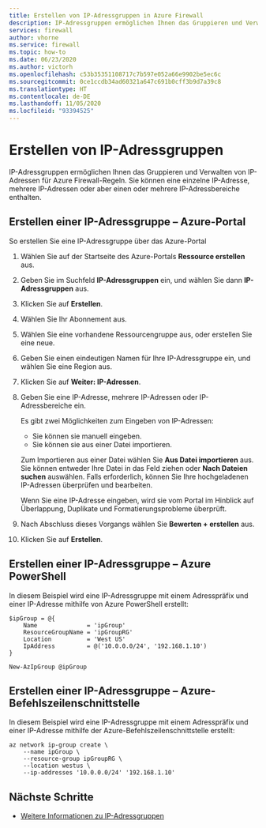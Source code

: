 ```yaml
---
title: Erstellen von IP-Adressgruppen in Azure Firewall
description: IP-Adressgruppen ermöglichen Ihnen das Gruppieren und Verwalten von IP-Adressen für Azure Firewall-Regeln.
services: firewall
author: vhorne
ms.service: firewall
ms.topic: how-to
ms.date: 06/23/2020
ms.author: victorh
ms.openlocfilehash: c53b35351108717c7b597e052a66e9902be5ec6c
ms.sourcegitcommit: 0ce1ccdb34ad60321a647c691b0cff3b9d7a39c8
ms.translationtype: HT
ms.contentlocale: de-DE
ms.lasthandoff: 11/05/2020
ms.locfileid: "93394525"
---
```

# <a name="create-ip-groups"></a>Erstellen von IP-Adressgruppen

IP-Adressgruppen ermöglichen Ihnen das Gruppieren und Verwalten von IP-Adressen für Azure Firewall-Regeln. Sie können eine einzelne IP-Adresse, mehrere IP-Adressen oder aber einen oder mehrere IP-Adressbereiche enthalten.

## <a name="create-an-ip-group---azure-portal"></a>Erstellen einer IP-Adressgruppe – Azure-Portal

So erstellen Sie eine IP-Adressgruppe über das Azure-Portal

1. Wählen Sie auf der Startseite des Azure-Portals **Ressource erstellen** aus.
1. Geben Sie im Suchfeld **IP-Adressgruppen** ein, und wählen Sie dann **IP-Adressgruppen** aus.
1. Klicken Sie auf **Erstellen**.
1. Wählen Sie Ihr Abonnement aus.
1. Wählen Sie eine vorhandene Ressourcengruppe aus, oder erstellen Sie eine neue.
1. Geben Sie einen eindeutigen Namen für Ihre IP-Adressgruppe ein, und wählen Sie eine Region aus.
1. Klicken Sie auf **Weiter: IP-Adressen**.
1. Geben Sie eine IP-Adresse, mehrere IP-Adressen oder IP-Adressbereiche ein.

   Es gibt zwei Möglichkeiten zum Eingeben von IP-Adressen:
   - Sie können sie manuell eingeben.
   - Sie können sie aus einer Datei importieren.

   Zum Importieren aus einer Datei wählen Sie **Aus Datei importieren** aus. Sie können entweder Ihre Datei in das Feld ziehen oder **Nach Dateien suchen** auswählen. Falls erforderlich, können Sie Ihre hochgeladenen IP-Adressen überprüfen und bearbeiten.

   Wenn Sie eine IP-Adresse eingeben, wird sie vom Portal im Hinblick auf Überlappung, Duplikate und Formatierungsprobleme überprüft.

1. Nach Abschluss dieses Vorgangs wählen Sie **Bewerten + erstellen** aus.
1. Klicken Sie auf **Erstellen**.

## <a name="create-an-ip-group---azure-powershell"></a>Erstellen einer IP-Adressgruppe – Azure PowerShell

In diesem Beispiel wird eine IP-Adressgruppe mit einem Adresspräfix und einer IP-Adresse mithilfe von Azure PowerShell erstellt:

```azurepowershell
$ipGroup = @{
    Name              = 'ipGroup'
    ResourceGroupName = 'ipGroupRG'
    Location          = 'West US'
    IpAddress         = @('10.0.0.0/24', '192.168.1.10') 
}

New-AzIpGroup @ipGroup
```

## <a name="create-an-ip-group---azure-cli"></a>Erstellen einer IP-Adressgruppe – Azure-Befehlszeilenschnittstelle

In diesem Beispiel wird eine IP-Adressgruppe mit einem Adresspräfix und einer IP-Adresse mithilfe der Azure-Befehlszeilenschnittstelle erstellt:

```azurecli-interactive
az network ip-group create \
    --name ipGroup \ 
    --resource-group ipGroupRG \
    --location westus \
    --ip-addresses '10.0.0.0/24' '192.168.1.10'
```

## <a name="next-steps"></a>Nächste Schritte

- [Weitere Informationen zu IP-Adressgruppen](ip-groups.md)
